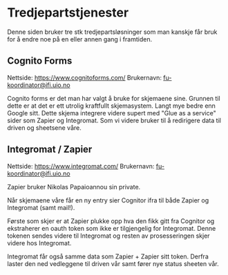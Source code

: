 # Tredjepartstjenester

Denne siden bruker tre stk tredjepartsløsninger som man kanskje får bruk for å endre noe på en eller annen gang i framtiden.
 

## Cognito Forms
Nettside: https://www.cognitoforms.com/
Brukernavn: fu-koordinator@ifi.uio.no

Cognito forms er det man har valgt å bruke for skjemaene sine. 
Grunnen til dette er at det er ett utrolig kraftfullt skjemasystem. Langt mye bedre enn Google sitt. 
Dette skjema integrere videre  supert med "Glue as a service" sider som Zapier og Integromat. 
Som vi videre bruker til å redirigere data til driven og sheetsene våre.


## Integromat / Zapier
Nettside: https://www.integromat.com/
Brukernavn: fu-koordinator@ifi.uio.no

Zapier bruker Nikolas Papaioannou sin private.

Når skjemaene våre får en ny entry sier Cognitor ifra til både Zapier og Integromat (samt mail!).

Første som skjer er at Zapier plukke opp hva den fikk gitt fra Cognitor og ekstraherer en oauth token som ikke er tilgjengelig for Integromat.
Denne tokenen sendes videre til Integromat og resten av prosesseringen skjer videre hos Integromat.

Integromat får også samme data som Zapier + Zapier sitt token. Derfra laster den ned vedleggene til driven vår samt fører nye status sheeten vår.



